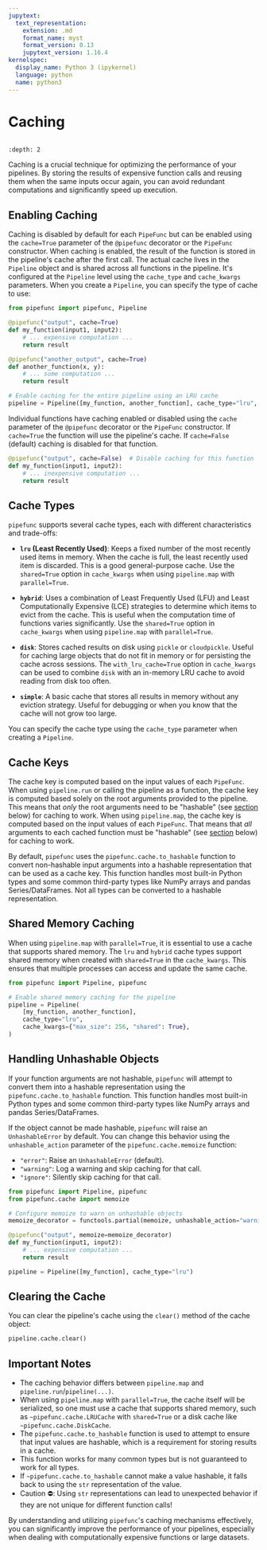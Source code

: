 ```yaml
---
jupytext:
  text_representation:
    extension: .md
    format_name: myst
    format_version: 0.13
    jupytext_version: 1.16.4
kernelspec:
  display_name: Python 3 (ipykernel)
  language: python
  name: python3
---
```


# Caching

```{try-notebook}

```

```{contents} ToC
:depth: 2
```

Caching is a crucial technique for optimizing the performance of your pipelines.
By storing the results of expensive function calls and reusing them when the same inputs occur again, you can avoid redundant computations and significantly speed up execution.

## Enabling Caching

Caching is disabled by default for each `PipeFunc` but can be enabled using the `cache=True` parameter of the `@pipefunc` decorator or the `PipeFunc` constructor.
When caching is enabled, the result of the function is stored in the pipeline's cache after the first call.
The actual cache lives in the `Pipeline` object and is shared across all functions in the pipeline.
It's configured at the `Pipeline` level using the `cache_type` and `cache_kwargs` parameters.
When you create a `Pipeline`, you can specify the type of cache to use:

```python
from pipefunc import pipefunc, Pipeline

@pipefunc("output", cache=True)
def my_function(input1, input2):
    # ... expensive computation ...
    return result

@pipefunc("another_output", cache=True)
def another_function(x, y):
    # ... some computation ...
    return result

# Enable caching for the entire pipeline using an LRU cache
pipeline = Pipeline([my_function, another_function], cache_type="lru", cache_kwargs={"max_size": 256})
```

Individual functions have caching enabled or disabled using the `cache` parameter of the `@pipefunc` decorator or the `PipeFunc` constructor.
If `cache=True` the function will use the pipeline's cache.
If `cache=False` (default) caching is disabled for that function.

```python
@pipefunc("output", cache=False)  # Disable caching for this function
def my_function(input1, input2):
    # ... inexpensive computation ...
    return result
```

## Cache Types

`pipefunc` supports several cache types, each with different characteristics and trade-offs:

- **`lru` (Least Recently Used)**:
  Keeps a fixed number of the most recently used items in memory.
  When the cache is full, the least recently used item is discarded.
  This is a good general-purpose cache.
  Use the `shared=True` option in `cache_kwargs` when using `pipeline.map` with `parallel=True`.

- **`hybrid`**:
  Uses a combination of Least Frequently Used (LFU) and Least Computationally Expensive (LCE) strategies to determine which items to evict from the cache.
  This is useful when the computation time of functions varies significantly.
  Use the `shared=True` option in `cache_kwargs` when using `pipeline.map` with `parallel=True`.

- **`disk`**:
  Stores cached results on disk using `pickle` or `cloudpickle`.
  Useful for caching large objects that do not fit in memory or for persisting the cache across sessions.
  The `with_lru_cache=True` option in `cache_kwargs` can be used to combine `disk` with an in-memory LRU cache to avoid reading from disk too often.

- **`simple`**:
  A basic cache that stores all results in memory without any eviction strategy.
  Useful for debugging or when you know that the cache will not grow too large.

You can specify the cache type using the `cache_type` parameter when creating a `Pipeline`.

## Cache Keys

The cache key is computed based on the input values of each `PipeFunc`.
When using `pipeline.run` or calling the pipeline as a function, the cache key is computed based solely on the root arguments provided to the pipeline. This means that _*only*_ the root arguments need to be "hashable" (see [section](#handling-unhashable-objects) below) for caching to work.
When using `pipeline.map`, the cache key is computed based on the input values of each `PipeFunc`. That means that _*all*_ arguments to each cached function must be "hashable" (see [section](#handling-unhashable-objects) below) for caching to work.

By default, `pipefunc` uses the `pipefunc.cache.to_hashable` function to convert non-hashable input arguments into a hashable representation that can be used as a cache key.
This function handles most built-in Python types and some common third-party types like NumPy arrays and pandas Series/DataFrames.
Not all types can be converted to a hashable representation.

## Shared Memory Caching

When using `pipeline.map` with `parallel=True`, it is essential to use a cache that supports shared memory.
The `lru` and `hybrid` cache types support shared memory when created with `shared=True` in the `cache_kwargs`.
This ensures that multiple processes can access and update the same cache.

```python
from pipefunc import Pipeline, pipefunc

# Enable shared memory caching for the pipeline
pipeline = Pipeline(
    [my_function, another_function],
    cache_type="lru",
    cache_kwargs={"max_size": 256, "shared": True},
)
```

## Handling Unhashable Objects

If your function arguments are not hashable, `pipefunc` will attempt to convert them into a hashable representation using the `pipefunc.cache.to_hashable` function.
This function handles most built-in Python types and some common third-party types like NumPy arrays and pandas Series/DataFrames.

If the object cannot be made hashable, `pipefunc` will raise an `UnhashableError` by default.
You can change this behavior using the `unhashable_action` parameter of the `pipefunc.cache.memoize` function:

- `"error"`: Raise an `UnhashableError` (default).
- `"warning"`: Log a warning and skip caching for that call.
- `"ignore"`: Silently skip caching for that call.

```python
from pipefunc import Pipeline, pipefunc
from pipefunc.cache import memoize

# Configure memoize to warn on unhashable objects
memoize_decorator = functools.partial(memoize, unhashable_action="warning")

@pipefunc("output", memoize=memoize_decorator)
def my_function(input1, input2):
    # ... expensive computation ...
    return result

pipeline = Pipeline([my_function], cache_type="lru")
```

## Clearing the Cache

You can clear the pipeline's cache using the `clear()` method of the cache object:

```python
pipeline.cache.clear()
```

## Important Notes

- The caching behavior differs between `pipeline.map` and `pipeline.run`/`pipeline(...)`.
- When using `pipeline.map` with `parallel=True`, the cache itself will be serialized, so one must use a cache that supports shared memory, such as `~pipefunc.cache.LRUCache` with `shared=True` or a disk cache like `~pipefunc.cache.DiskCache`.
- The `pipefunc.cache.to_hashable` function is used to attempt to ensure that input values are hashable, which is a requirement for storing results in a cache.
- This function works for many common types but is not guaranteed to work for all types.
- If `~pipefunc.cache.to_hashable` cannot make a value hashable, it falls back to using the `str` representation of the value.
- Caution ⛔️: Using `str` representations can lead to unexpected behavior if they are not unique for different function calls!

By understanding and utilizing `pipefunc`'s caching mechanisms effectively, you can significantly improve the performance of your pipelines, especially when dealing with computationally expensive functions or large datasets.
